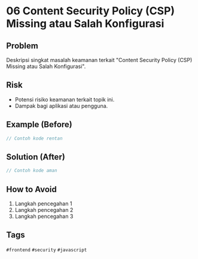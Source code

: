 # 06 Content Security Policy (CSP) Missing atau Salah Konfigurasi

## Problem
Deskripsi singkat masalah keamanan terkait "Content Security Policy (CSP) Missing atau Salah Konfigurasi".

## Risk
- Potensi risiko keamanan terkait topik ini.
- Dampak bagi aplikasi atau pengguna.

## Example (Before)
```javascript
// Contoh kode rentan
```

## Solution (After)
```javascript
// Contoh kode aman
```

## How to Avoid
1. Langkah pencegahan 1
2. Langkah pencegahan 2
3. Langkah pencegahan 3

## Tags
`#frontend` `#security` `#javascript`
